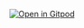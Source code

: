 [![Open in Gitpod](https://gitpod.io/button/open-in-gitpod.svg)](https://gitpod.io/#https://github.com/bruth/nbe-gitpod)

